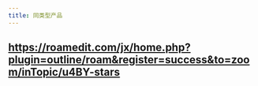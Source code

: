 ```yaml
---
title: 同类型产品
---
```


## https://roamedit.com/jx/home.php?plugin=outline/roam&register=success&to=zoom/inTopic/u4BY-stars
